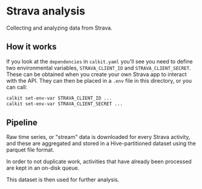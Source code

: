 # Strava analysis

Collecting and analyzing data from Strava.

## How it works

If you look at the `dependencies` in `calkit.yaml` you'll see you need to
define two environmental variables,
`STRAVA_CLIENT_ID` and `STRAVA_CLIENT_SECRET`.
These can be obtained when you create your own Strava app to interact with
the API.
They can then be placed in a `.env` file in this directory,
or you can call:

```sh
calkit set-env-var STRAVA_CLIENT_ID ...
calkit set-env-var STRAVA_CLIENT_SECRET ...
```

## Pipeline

Raw time series, or "stream" data is downloaded for every Strava
activity,
and these are aggregated and stored in a Hive-partitioned dataset
using the parquet file format.

In order to not duplicate work,
activities that have already been processed are kept in an on-disk queue.

This dataset is then used for further analysis.
